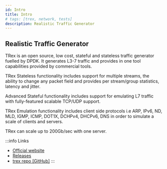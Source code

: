 ```yaml
---
id: Intro
title: Intro
# tags: [trex, network, tests]
description: Realistic Traffic Generator
---
```


## Realistic Traffic Generator

TRex is an open source, low cost, stateful and stateless traffic generator fuelled by DPDK. It generates L3-7 traffic and provides in one tool capabilities provided by commercial tools.

TRex Stateless functionality includes support for multiple streams, the ability to change any packet field and provides per stream/group statistics, latency and jitter.

Advanced Stateful functionality includes support for emulating L7 traffic with fully-featured scalable TCP/UDP support.

TRex Emulation functionality includes client side protocols i.e ARP, IPv6, ND, MLD, IGMP, ICMP, DOT1X, DCHPv4, DHCPv6, DNS in order to simulate a scale of clients and servers.

TRex can scale up to 200Gb/sec with one server.

:::info Links

* [Official website](https://trex-tgn.cisco.com)
* [Releases](https://trex-tgn.cisco.com/trex/release)
* [trex repo [GitHub]](https://github.com/cisco-system-traffic-generator)
:::
